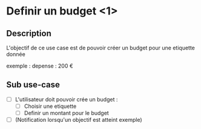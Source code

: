 # Definir un budget <1>

## Description

L'objectif de ce use case est de pouvoir créer un budget pour une etiquette donnée 

exemple :  depense : 200 €

## Sub use-case

-  [ ] L'utilisateur doit pouvoir crée un budget :
  -  [ ] Choisir une etiquette
  - [ ] Definir un montant pour le budget
- [ ] (Notification lorsqu'un objectif est atteint exemple)